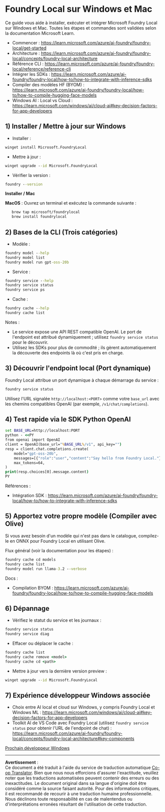 <!--
CO_OP_TRANSLATOR_METADATA:
{
  "original_hash": "ba4a0e432e3b6bfed9026383b0b56cf4",
  "translation_date": "2025-10-02T10:51:47+00:00",
  "source_file": "Module07/foundrylocal.md",
  "language_code": "fr"
}
-->
# Foundry Local sur Windows et Mac

Ce guide vous aide à installer, exécuter et intégrer Microsoft Foundry Local sur Windows et Mac. Toutes les étapes et commandes sont validées selon la documentation Microsoft Learn.

- Commencer : https://learn.microsoft.com/azure/ai-foundry/foundry-local/get-started
- Architecture : https://learn.microsoft.com/azure/ai-foundry/foundry-local/concepts/foundry-local-architecture
- Référence CLI : https://learn.microsoft.com/azure/ai-foundry/foundry-local/reference/reference-cli
- Intégrer les SDKs : https://learn.microsoft.com/azure/ai-foundry/foundry-local/how-to/how-to-integrate-with-inference-sdks
- Compiler des modèles HF (BYOM) : https://learn.microsoft.com/azure/ai-foundry/foundry-local/how-to/how-to-compile-hugging-face-models
- Windows AI : Local vs Cloud : https://learn.microsoft.com/windows/ai/cloud-ai#key-decision-factors-for-app-developers

## 1) Installer / Mettre à jour sur Windows

- Installer :
```cmd
winget install Microsoft.FoundryLocal
```
- Mettre à jour :
```cmd
winget upgrade --id Microsoft.FoundryLocal
```
- Vérifier la version :
```cmd
foundry --version
```
     
**Installer / Mac**

**MacOS** : 
Ouvrez un terminal et exécutez la commande suivante :
```bash
   brew tap microsoft/foundrylocal
   brew install foundrylocal
```

## 2) Bases de la CLI (Trois catégories)

- Modèle :
```cmd
foundry model --help
foundry model list
foundry model run gpt-oss-20b
```
- Service :
```cmd
foundry service --help
foundry service status
foundry service ps
```
- Cache :
```cmd
foundry cache --help
foundry cache list
```

Notes :
- Le service expose une API REST compatible OpenAI. Le port de l'endpoint est attribué dynamiquement ; utilisez `foundry service status` pour le découvrir.
- Utilisez les SDKs pour plus de commodité ; ils gèrent automatiquement la découverte des endpoints là où c'est pris en charge.

## 3) Découvrir l'endpoint local (Port dynamique)

Foundry Local attribue un port dynamique à chaque démarrage du service :
```cmd
foundry service status
```
Utilisez l'URL signalée `http://localhost:<PORT>` comme votre `base_url` avec les chemins compatibles OpenAI (par exemple, `/v1/chat/completions`).

## 4) Test rapide via le SDK Python OpenAI

```cmd
set BASE_URL=http://localhost:PORT
python - <<PY
from openai import OpenAI
client = OpenAI(base_url="%BASE_URL%/v1", api_key="")
resp = client.chat.completions.create(
    model="gpt-oss-20b",
    messages=[{"role":"user","content":"Say hello from Foundry Local."}],
    max_tokens=64,
)
print(resp.choices[0].message.content)
PY
```
Références :
- Intégration SDK : https://learn.microsoft.com/azure/ai-foundry/foundry-local/how-to/how-to-integrate-with-inference-sdks

## 5) Apportez votre propre modèle (Compiler avec Olive)

Si vous avez besoin d'un modèle qui n'est pas dans le catalogue, compilez-le en ONNX pour Foundry Local en utilisant Olive.

Flux général (voir la documentation pour les étapes) :
```cmd
foundry cache cd models
foundry cache list
foundry model run llama-3.2 --verbose
```
Docs :
- Compilation BYOM : https://learn.microsoft.com/azure/ai-foundry/foundry-local/how-to/how-to-compile-hugging-face-models

## 6) Dépannage

- Vérifiez le statut du service et les journaux :
```cmd
foundry service status
foundry service diag
```
- Effacer ou déplacer le cache :
```cmd
foundry cache list
foundry cache remove <model>
foundry cache cd <path>
```
- Mettre à jour vers la dernière version preview :
```cmd
winget upgrade --id Microsoft.FoundryLocal
```

## 7) Expérience développeur Windows associée

- Choix entre AI local et cloud sur Windows, y compris Foundry Local et Windows ML :
  https://learn.microsoft.com/windows/ai/cloud-ai#key-decision-factors-for-app-developers
- Toolkit AI de VS Code avec Foundry Local (utilisez `foundry service status` pour obtenir l'URL de l'endpoint de chat) :
  https://learn.microsoft.com/azure/ai-foundry/foundry-local/concepts/foundry-local-architecture#key-components

[Prochain développeur Windows](./windowdeveloper.md)

---

**Avertissement** :  
Ce document a été traduit à l'aide du service de traduction automatique [Co-op Translator](https://github.com/Azure/co-op-translator). Bien que nous nous efforcions d'assurer l'exactitude, veuillez noter que les traductions automatisées peuvent contenir des erreurs ou des inexactitudes. Le document original dans sa langue d'origine doit être considéré comme la source faisant autorité. Pour des informations critiques, il est recommandé de recourir à une traduction humaine professionnelle. Nous déclinons toute responsabilité en cas de malentendus ou d'interprétations erronées résultant de l'utilisation de cette traduction.